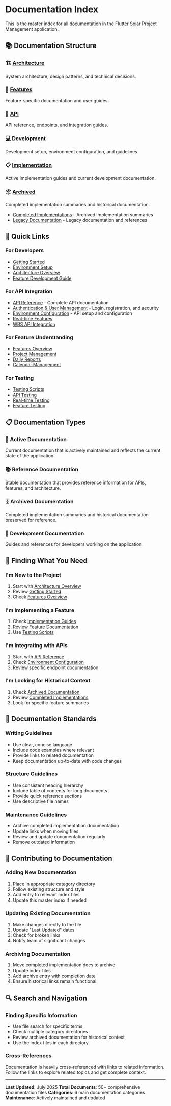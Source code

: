 # Documentation Index

This is the master index for all documentation in the Flutter Solar Project Management application.

## 📚 Documentation Structure

### 🏗️ [Architecture](./architecture/)
System architecture, design patterns, and technical decisions.

### 🎯 [Features](./features/)
Feature-specific documentation and user guides.

### 🔌 [API](./api/)
API reference, endpoints, and integration guides.

### 💻 [Development](./development/)
Development setup, environment configuration, and guidelines.

### 📋 [Implementation](./implementation/)
Active implementation guides and current development documentation.

### 📦 [Archived](./archived/)
Completed implementation summaries and historical documentation.
- [Completed Implementations](./archived/completed-implementations/) - Archived implementation summaries
- [Legacy Documentation](./archived/legacy/) - Legacy documentation and references

## 🚀 Quick Links

### For Developers
- [Getting Started](./development/getting_started.md)
- [Environment Setup](./development/running_with_environment.md)
- [Architecture Overview](./architecture/README.md)
- [Feature Development Guide](./development/feature_development.md)

### For API Integration
- [API Reference](./api/README.md) - Complete API documentation
- [Authentication & User Management](./api/authentication.md) - Login, registration, and security
- [Environment Configuration](./api/environment_configuration.md) - API setup and configuration
- [Real-time Features](./api/signalr_real_time_notifications.md)
- [WBS API Integration](./api/wbs_api_reference.md)

### For Feature Understanding
- [Features Overview](./features/README.md)
- [Project Management](./features/project_management.md)
- [Daily Reports](./features/daily_reports.md)
- [Calendar Management](./features/calendar.md)

### For Testing
- [Testing Scripts](../scripts/testing/README.md)
- [API Testing](../scripts/testing/api/README.md)
- [Real-time Testing](../scripts/testing/realtime/README.md)
- [Feature Testing](../scripts/testing/features/README.md)

## 📋 Documentation Types

### 📖 Active Documentation
Current documentation that is actively maintained and reflects the current state of the application.

### 📚 Reference Documentation
Stable documentation that provides reference information for APIs, features, and architecture.

### 🗄️ Archived Documentation
Completed implementation summaries and historical documentation preserved for reference.

### 🔧 Development Documentation
Guides and references for developers working on the application.

## 🎯 Finding What You Need

### I'm New to the Project
1. Start with [Architecture Overview](./architecture/README.md)
2. Review [Getting Started](./development/getting_started.md)
3. Check [Features Overview](./features/README.md)

### I'm Implementing a Feature
1. Check [Implementation Guides](./implementation/)
2. Review [Feature Documentation](./features/)
3. Use [Testing Scripts](../scripts/testing/)

### I'm Integrating with APIs
1. Start with [API Reference](./api/README.md)
2. Check [Environment Configuration](./api/environment_configuration.md)
3. Review specific endpoint documentation

### I'm Looking for Historical Context
1. Check [Archived Documentation](./archived/)
2. Review [Completed Implementations](./archived/completed-implementations/)
3. Look for specific feature summaries

## 📝 Documentation Standards

### Writing Guidelines
- Use clear, concise language
- Include code examples where relevant
- Provide links to related documentation
- Keep documentation up-to-date with code changes

### Structure Guidelines
- Use consistent heading hierarchy
- Include table of contents for long documents
- Provide quick reference sections
- Use descriptive file names

### Maintenance Guidelines
- Archive completed implementation documentation
- Update links when moving files
- Review and update documentation regularly
- Remove outdated information

## 🤝 Contributing to Documentation

### Adding New Documentation
1. Place in appropriate category directory
2. Follow existing structure and style
3. Add entry to relevant index files
4. Update this master index if needed

### Updating Existing Documentation
1. Make changes directly to the file
2. Update "Last Updated" dates
3. Check for broken links
4. Notify team of significant changes

### Archiving Documentation
1. Move completed implementation docs to archive
2. Update index files
3. Add archive entry with completion date
4. Ensure historical links remain functional

## 🔍 Search and Navigation

### Finding Specific Information
- Use file search for specific terms
- Check multiple category directories
- Review archived documentation for historical context
- Use the index files in each directory

### Cross-References
Documentation is heavily cross-referenced with links to related information. Follow the links to explore related topics and get complete context.

---

**Last Updated**: July 2025
**Total Documents**: 50+ comprehensive documentation files
**Categories**: 6 main documentation categories
**Maintenance**: Actively maintained and updated
